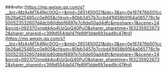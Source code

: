 ###refer:[https://mp.weixin.qq.com/s?__biz=MzAxMTA4Njc0OQ==&mid=2651450021&idx=3&sn=0e167476b501cc0b26a625485cc0e805&chksm=80bb3457b7ccbd41f458b9164a065778c1e500523532607d4dcb60dbbf6897e7c6de00ad4dfc&mpshare=1&scene=24&srcid=09237OxnpbkAo4UzQoQ40PuO&sharer_sharetime=1632359226732&sharer_shareid=c399d554da147fe89f1dde693ead9c47#rd](https://mp.weixin.qq.com/s?__biz=MzAxMTA4Njc0OQ==&mid=2651450021&idx=3&sn=0e167476b501cc0b26a625485cc0e805&chksm=80bb3457b7ccbd41f458b9164a065778c1e500523532607d4dcb60dbbf6897e7c6de00ad4dfc&mpshare=1&scene=24&srcid=09237OxnpbkAo4UzQoQ40PuO&sharer_sharetime=1632359226732&sharer_shareid=c399d554da147fe89f1dde693ead9c47#rd)
